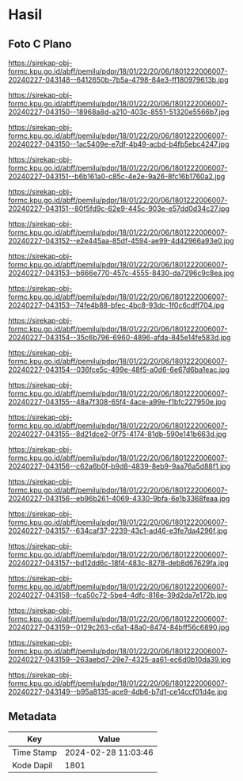 # Hasil

## Foto C Plano

https://sirekap-obj-formc.kpu.go.id/abff/pemilu/pdpr/18/01/22/20/06/1801222006007-20240227-043148--6412650b-7b5a-4798-84e3-ff180979613b.jpg

https://sirekap-obj-formc.kpu.go.id/abff/pemilu/pdpr/18/01/22/20/06/1801222006007-20240227-043150--18968a8d-a210-403c-8551-51320e5566b7.jpg

https://sirekap-obj-formc.kpu.go.id/abff/pemilu/pdpr/18/01/22/20/06/1801222006007-20240227-043150--1ac5409e-e7df-4b49-acbd-b4fb5ebc4247.jpg

https://sirekap-obj-formc.kpu.go.id/abff/pemilu/pdpr/18/01/22/20/06/1801222006007-20240227-043151--b6b161a0-c85c-4e2e-9a26-8fc16b1760a2.jpg

https://sirekap-obj-formc.kpu.go.id/abff/pemilu/pdpr/18/01/22/20/06/1801222006007-20240227-043151--80f5fd9c-62e9-445c-903e-e57dd0d34c27.jpg

https://sirekap-obj-formc.kpu.go.id/abff/pemilu/pdpr/18/01/22/20/06/1801222006007-20240227-043152--e2e445aa-85df-4594-ae99-4d42966a93e0.jpg

https://sirekap-obj-formc.kpu.go.id/abff/pemilu/pdpr/18/01/22/20/06/1801222006007-20240227-043153--b666e770-457c-4555-8430-da7296c9c8ea.jpg

https://sirekap-obj-formc.kpu.go.id/abff/pemilu/pdpr/18/01/22/20/06/1801222006007-20240227-043153--74fe4b88-bfec-4bc8-93dc-1f0c6cdff704.jpg

https://sirekap-obj-formc.kpu.go.id/abff/pemilu/pdpr/18/01/22/20/06/1801222006007-20240227-043154--35c6b796-6960-4896-afda-845e14fe583d.jpg

https://sirekap-obj-formc.kpu.go.id/abff/pemilu/pdpr/18/01/22/20/06/1801222006007-20240227-043154--036fce5c-499e-48f5-a0d6-6e67d6ba1eac.jpg

https://sirekap-obj-formc.kpu.go.id/abff/pemilu/pdpr/18/01/22/20/06/1801222006007-20240227-043155--48a7f308-65f4-4ace-a99e-f1bfc227950e.jpg

https://sirekap-obj-formc.kpu.go.id/abff/pemilu/pdpr/18/01/22/20/06/1801222006007-20240227-043155--8d21dce2-0f75-4174-81db-590e141b663d.jpg

https://sirekap-obj-formc.kpu.go.id/abff/pemilu/pdpr/18/01/22/20/06/1801222006007-20240227-043156--c62a6b0f-b9d8-4839-8eb9-9aa76a5d88f1.jpg

https://sirekap-obj-formc.kpu.go.id/abff/pemilu/pdpr/18/01/22/20/06/1801222006007-20240227-043156--eb96b261-4069-4330-9bfa-6e1b3368feaa.jpg

https://sirekap-obj-formc.kpu.go.id/abff/pemilu/pdpr/18/01/22/20/06/1801222006007-20240227-043157--634caf37-2239-43c1-ad46-e3fe7da4296f.jpg

https://sirekap-obj-formc.kpu.go.id/abff/pemilu/pdpr/18/01/22/20/06/1801222006007-20240227-043157--bd12dd6c-18f4-483c-8278-deb8d67629fa.jpg

https://sirekap-obj-formc.kpu.go.id/abff/pemilu/pdpr/18/01/22/20/06/1801222006007-20240227-043158--fca50c72-5be4-4dfc-816e-39d2da7e172b.jpg

https://sirekap-obj-formc.kpu.go.id/abff/pemilu/pdpr/18/01/22/20/06/1801222006007-20240227-043159--0129c263-c6a1-48a0-8474-84bff56c6890.jpg

https://sirekap-obj-formc.kpu.go.id/abff/pemilu/pdpr/18/01/22/20/06/1801222006007-20240227-043159--263aebd7-29e7-4325-aa61-ec6d0b10da39.jpg

https://sirekap-obj-formc.kpu.go.id/abff/pemilu/pdpr/18/01/22/20/06/1801222006007-20240227-043149--b95a8135-ace9-4db6-b7d1-ce14ccf01d4e.jpg


## Metadata

| Key        | Value               |
| ---------- | ------------------- |
| Time Stamp | 2024-02-28 11:03:46 |
| Kode Dapil | 1801                |



